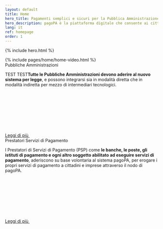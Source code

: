 ```yaml
---
layout: default
title: Home
hero_title: Pagamenti semplici e sicuri per la Pubblica Amministrazione
hero_description: pagoPA è la piattaforma digitale che consente ai cittadini di pagare in modo più naturale, veloce e moderno e che solleva le amministrazioni dai costi e dai ritardi dei metodi di incasso tradizionali.
lang: it
ref: homepage
order: 1
---
```


{% include hero.html %}

<main>
<div  class="container my-5 ">
    <div class="row">
        <div class="col-12">
            {% include pages/home/home-video.html %}
        </div>
    </div>
    </div>
</main>

<div class="col-12">
  <div class="section section-muted">
    <div class="section-content">
      <div class="card-deck">
        <div class="card shadow border-0 mg-md-4">
          <div class="card-header">
            Pubbliche Amministrazioni
          </div>
          <div class="card-body">
            <p class="card-text">TEST TEST<b>Tutte le Pubbliche Amministrazioni devono aderire al nuovo sistema per legge</b>, e possono integrarsi sia in modalità diretta che in modalità indiretta per mezzo di intermediari tecnologici.</p>
            <a class="read-more" href="{{ site.baseurl }}/it/pubbliche-amministrazioni">
              <span class="text">Leggi di più</span>
              <svg class="icon">
                <use xlink:href="{{ site.baseurl }}/assets/bootstrap-italia/dist/svg/sprite.svg#it-arrow-right"></use>
              </svg>
            </a>
          </div>
        </div>
        <div class="card shadow border-0 mg-md-4">
          <div class="card-header">
            Prestatori Servizi di Pagamento
          </div>
          <div class="card-body">
            <p class="card-text">I Prestatori di Servizi di Pagamento (PSP) come <b>le banche, le poste, gli istituti di pagamento e ogni altro soggetto abilitato ad eseguire servizi di pagamento</b>, aderiscono su base volontaria al sistema pagoPA, per erogare i propri servizi di pagamento a cittadini e imprese attraverso il nodo di pagoPA.</p>
            <a class="read-more" href="{{ site.baseurl }}/it/prestatori-servizi-di-pagamento">
              <span class="text">Leggi di più</span>
              <svg class="icon">
                <use xlink:href="{{ site.baseurl }}/assets/bootstrap-italia/dist/svg/sprite.svg#it-arrow-right"></use>
              </svg>
            </a>
          </div>
        </div>
      </div>
      <!-- contenuto di esempio END -->
    </div>

  </div>
</div>
